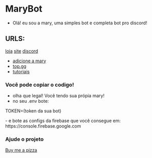 # MaryBot
- Olá! eu sou a mary, uma simples bot e completa bot pro discord!

## URLS:
[loja](https://loja.blacklight.net.br)  [site](https://mary.blacklight.net.br) [discord](https://loja.blacklight.net.br/discord)
- [adicione a mary](https://mary.blacklight.net.br/api/invite)
- [top.gg](https://mary.blacklight.net.br/api/topgg)
- [tutoriais](https://www.youtube.com/channel/UC15H-MH9D6KKJFRSLTH63_g)
### Você pode copiar o codigo!
- olha que legal! Você tendo sua própia mary!
- no seu .env bote:
<p>TOKEN=(token da sua bot)</p>
- e bote as configs da firebase que você consegue em: https://console.firebase.google.com


### Ajude o projeto
[Buy me a pizza](https://www.buymeacoffee.com/c0de)
